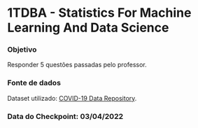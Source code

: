 # 1TDBA - Statistics For Machine Learning And Data Science

### Objetivo

Responder 5 questões passadas pelo professor.

### Fonte de dados

Dataset utilizado: [COVID-19 Data Repository](https://github.com/CSSEGISandData/COVID-19).

### Data do Checkpoint: 03/04/2022